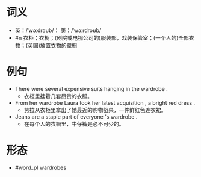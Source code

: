 # 词义
- 英：/ˈwɔːdrəʊb/； 美：/ˈwɔːrdroʊb/
- #n 衣柜；衣橱；(剧院或电视公司的)服装部，戏装保管室；(一个人的)全部衣物；(英国)放置衣物的壁橱
# 例句
- There were several expensive suits hanging in the wardrobe .
	- 衣柜里挂着几套昂贵的衣服。
- From her wardrobe Laura took her latest acquisition , a bright red dress .
	- 劳拉从衣柜里拿出了她最近的购物战果，一件鲜红色连衣裙。
- Jeans are a staple part of everyone 's wardrobe .
	- 在每个人的衣橱里，牛仔裤是必不可少的。
# 形态
- #word_pl wardrobes

